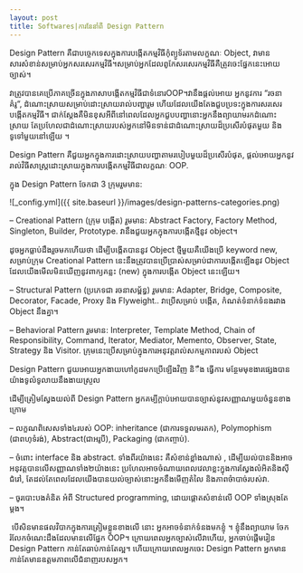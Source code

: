 ```yaml
---
layout: post
title: Softwares|ការ​នែនាំពី Design Pattern
---
```


  Design Pattern គឺ​ជា​បច្ចេកទេសក្នុង​ការ​បង្កើត​កម្ម​វិធីកុំព្យូទ័រតាម​លក្ខណៈ Object, វា​មាន​សារសំខាន់សម្រាប់អ្នកសរសេរកម្ម​វិធី។សម្រាប់​អ្នក​ដែល​ពូកែសរសេរ​កម្ម​វិធី ​គឺ​ត្រូវ​ចេះ​ផ្នែក​នេះ​អោយ​ច្បាស់។

វា​ត្រូវ​បាន​គេ​ប្រើភាគច្រើន​ក្នុង​ភាសាបង្កើត​កម្ម​វិធីជា​ទំនោរOOP។វា​នឹង​ផ្តល់អោយ អ្នក​នូវ​ការ “រចនាគំរូ“, ដំណោះ​ស្រាយ​សម្រាប់ដោះស្រាយ​រាល់​បញ្ហា​រួម ហើយ​ដែលយើង​តែង​ជួប​ប្រទះ​ក្នុង​ការសរសេរ​បង្កើត​កម្ម​វិធី។ ជាក់​ស្ដែងគឺមិន​ខុសអីពី​នៅ​ពេល​ដែល​អ្នកជួប​បញ្ហា​នោះ​អ្នក​នឹង​ព្យាយាមរក​ដំណោះស្រាយ តែប្រហែលជា​ដំណោះស្រាយ​របស់​អ្នក​នៅ​មិន​ទាន់ជា​ដំណោះស្រាយ​ដ៏ប្រសើរ​បំផុត​មួយ និង​ទូទៅ​មួយ​នៅ​ឡើយ ។

  Design Pattern គឺជួយ​អ្នក​ក្នុង​ការ​ដោះ​ស្រាយ​បញ្ហាតាម​របៀប​មួយ​ដ៏​ប្រសើរ​បំផុត, ផ្តល់អោយ​អ្នក​នូវ​រាល់​វិធីសាស្ត្រដោះ​ស្រាយ​ក្នុង​ការ​បង្កើត​កម្មវិធីជា​លក្ខណៈ OOP.

ក្នុង Design Pattern ចែកជា 3 ក្រុម​​រួម​មាន​:

![_config.yml]({{ site.baseurl }}/images/design-patterns-categories.png)

– Creational Pattern (ក្រុម បង្កើត) រួមមាន: 
Abstract Factory, 
Factory Method,
Singleton, 
Builder,
Prototype. 
វា​នឹង​ជួយ​អ្នក​ក្នុង​ការ​បង្កើតថ្មីនូវ object។

ដូច​អ្នក​ធ្លាប់​ដឹងរួច​មក​ហើយថា ​ដើម្បី​បង្កើត​បាន​នូវ​ Object ថ្មីមួយ​គឺយើងប្រើ keyword new, សម្រាប់ក្រុម Creational Pattern នេះនឹង​ត្រូវ​បាន​ប្រើប្រាស់សម្រាប់ជាការ​បង្កើតឡើង​នូវ Object ដែល​យើងមើល​មិន​ឃើញ​នូវពាក្យគន្លះ (new) ក្នុងការ​បង្កើត Object នេះឡើយ។

– Structural Pattern (ប្រភេទជា រចនា​សម្ព័ន្ធ) រួម​មាន​: 
Adapter,
Bridge, 
Composite, 
Decorator, 
Facade, Proxy និង Flyweight..
វាប្រើ​សម្រាប់ បង្កើត, កំណត់ទំនាក់ទំនង​រវាង Object នឹង​គ្នា។

– Behavioral Pattern រួម​មាន​: 
Interpreter,
Template Method,
Chain of Responsibility,
Command, Iterator,
Mediator, Memento,
Observer, State, 
Strategy និង Visitor. 
ក្រុម​នេះ​ប្រើ​សម្រាប់ក្នុង​ការ​អនុវត្តរាល់សកម្ម​ភាព​របស់​ Object

Design Pattern ជួយ​អោយ​អ្នក​ងាយ​ហៅ​កូដ​មក​ប្រើ​ឡើង​វិញ និឹង​ ធ្វើ​ការ មន្ថែម​មុខងារ​ផ្សេង​បាន​យ៉ាង​ទូលំទូលាយ​នឹង​ងាយ​ស្រួល

ដើម្បី​ត្រៀមស្វែង​យល់​ពី Design Pattern អ្នក​គម្បីក្ដាប់​អោយ​បាន​ច្បាស់​នូវ​សញ្ញាណមួយ​ចំនួន​ខាង​ក្រោម​

– លក្ខណពិសេស​ទាំង៤​របស់ OOP:
inheritance (ជាការទទួល​មរតក), 
Polymophism (ជាពហុទំរង់), 
Abstract(ជាអរូបី), 
Packaging (ជាកញ្ចាប់).

– ចំពោះ interface និង abstract. ទាំង​ពីរ​យ៉ាង​នេះ គឺ​សំខាន់ខ្លាំង​ណាស់ , ដើម្បី​យល់​បាន​និង​អាច​អនុវត្ត​បាន​លើសញ្ញាណទាំង២​យ៉ាងនេះ ប្រហែល​អាច​ចំណាយ​ពេល​វេលាខ្លះក្នុង​ការ​ស្វែង​លំអិត​និង​ស៊ីជំរៅ, តែ​ដល់តែ​ពេល​ដែល​យើង​បាន​យល់ច្បាស់​នោះ​អ្នក​នឹង​មើញ​តំលៃ និង​ភាព​ចំាបាច់របស់វា.

– ចូរបោះ​បង​គំនិត អំពី Structured programming, ដោយ​ផ្ដោត​សំខាន់​លើ​ OOP ទាំង​ស្រុងតែម្ដង។

​         បើសិន​មាន​ផលវិបាក​ក្នុង​ការ​ត្រៀម​ខ្លួនខាង​លើ នោះ អ្នក​អាច​ទំនាក់ទំនង​មក​ខ្ញុំ ។ 
ខ្ញុំ​នឹង​ព្យាយាម ចែក​រំលែក​ចំណេះដឹង​ដែល​មាន​លើ​ផ្នែក​ OOP។
ក្រោយ​ពេល​អ្នក​ច្បាស់​លើវា​ហើយ, អ្នក​ចាប់​ផ្ដើម​រៀន Design Pattern កាន់​តែ​ឆាប់​កាន់តែ​ល្អ​។ ហើយ​ក្រោយ​ពេល​អ្នក​ចេះ​ Design Pattern អ្នក​មាន​កាន់​តែ​មាន​ឧត្ដម​ភាព​លើ​ជំនាញ​របស​អ្នក​។
